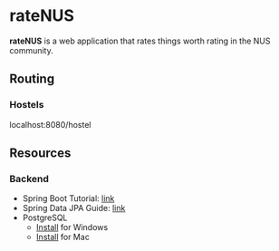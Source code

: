 # rateNUS

**rateNUS** is a web application that rates things worth rating in the NUS community.

## Routing

### Hostels

localhost:8080/hostel

## Resources

### Backend

- Spring Boot Tutorial: [link](https://www.youtube.com/watch?app=desktop&v=9SGDpanrc8U&feature=share)
- Spring Data JPA Guide: [link](https://www.youtube.com/watch?v=8SGI_XS5OPw&ab_channel=Amigoscode)
- PostgreSQL
    - [Install](https://www.youtube.com/watch?v=BLH3s5eTL4Y&ab_channel=Amigoscode) for Windows
    - [Install](https://www.youtube.com/watch?v=wCMXbM5J0X8&ab_channel=Amigoscode) for Mac
